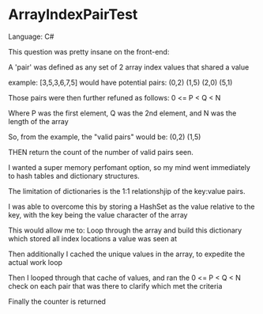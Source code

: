 # ArrayIndexPairTest
Language: C#

This question was pretty insane on the front-end:

A 'pair' was defined as any set of 2 array index values that shared a value

example:  [3,5,3,6,7,5] would have potential pairs:  (0,2) (1,5) (2,0) (5,1)

Those pairs were then further refuned as follows:  0 <= P < Q < N

Where P was the first element, Q was the 2nd element, and N was the length of the array

So, from the example, the "valid pairs" would be: (0,2) (1,5)

THEN return the count of the number of valid pairs seen.



I wanted a super memory perfomant option, so my mind went immediately to hash tables and dictionary structures.  

The limitation of dictionaries is the 1:1 relationshjip of the key:value pairs.

I was able to overcome this by storing a HashSet as the value relative to the key, with the key being the value character of the array

This would allow me to: Loop through the array and build this dictionary which stored all index locations a value was seen at

Then additionally I cached the unique values in the array, to expedite the actual work loop

Then I looped through that cache of values, and ran the 0 <= P < Q < N check on each pair that was there to clarify which met the criteria

Finally the counter is returned
